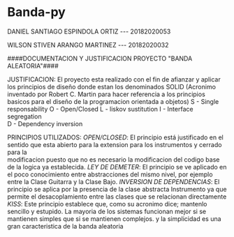# Banda-py

DANIEL SANTIAGO ESPINDOLA ORTIZ --- 20182020053



WILSON STIVEN ARANGO MARTINEZ --- 20182020032



####DOCUMENTACION Y JUSTIFICACION PROYECTO "BANDA ALEATORIA"####

JUSTIFICACION: 
El proyecto esta realizado con el fin de afianzar y aplicar los principios de diseño donde estan los denominados 
SOLID (Acronimo inventado por Robert C. Martin para hacer referencia a los principios 
basicos para el diseño de la programacion orientada a objetos)
		S - Single responsability 
		O - Open/Closed
		L - liskov sustitution
		I - Interface segregation	
		D - Dependency inversion		

PRINCIPIOS UTILIZADOS:
	*OPEN/CLOSED*: El principio está justificado en el sentido que esta abierto para la extension para los instrumentos y cerrado para la	    
	              modificacion puesto que no es necesario la modificacion del codigo base de la logica ya establecida.
  *LEY DE DEMETER*: El principio se ve aplicado en el poco conocimiento entre abstracciones del mismo nivel, por ejemplo entre la Clase 
		               Guitarra y la Clase Bajo.
	*INVERSION DE DEPENDENCIAS*: El principio se aplica por la presencia de la clase abstracta Instrumento ya que permite el desacoplamiento
															 entre las clases que se relacionan directamente
	*KISS*: Este principio establece que, como su acronimo dice; mantenlo sencillo y estupido. La mayoria de los sistemas funcionan mejor si
				  se mantienen simples que si se mantienen complejos. y la simplicidad es una gran caracteristica de la banda aleatoria 

